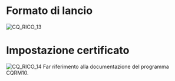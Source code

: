 # Formato di lancio
![CQ_RICO_13](https://doc.smeup.com/immagini/MBDOC_OGG-P_CQRM80/CQ_RICO_13.png)
# Impostazione certificato
![CQ_RICO_14](https://doc.smeup.com/immagini/MBDOC_OGG-P_CQRM80/CQ_RICO_14.png)
Far riferimento alla documentazione del programma CQRM10.
